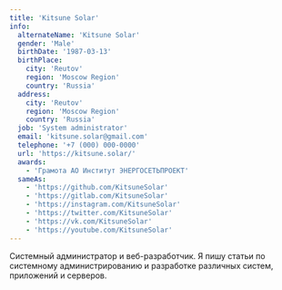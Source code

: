 ```yaml
---
title: 'Kitsune Solar'
info:
  alternateName: 'Kitsune Solar'
  gender: 'Male'
  birthDate: '1987-03-13'
  birthPlace:
    city: 'Reutov'
    region: 'Moscow Region'
    country: 'Russia'
  address:
    city: 'Reutov'
    region: 'Moscow Region'
    country: 'Russia'
  job: 'System administrator'
  email: 'kitsune.solar@gmail.com'
  telephone: '+7 (000) 000-0000'
  url: 'https://kitsune.solar/'
  awards:
    - 'Грамота АО Институт ЭНЕРГОСЕТЬПРОЕКТ'
  sameAs:
    - 'https://github.com/KitsuneSolar'
    - 'https://gitlab.com/KitsuneSolar'
    - 'https://instagram.com/KitsuneSolar'
    - 'https://twitter.com/KitsuneSolar'
    - 'https://vk.com/KitsuneSolar'
    - 'https://youtube.com/KitsuneSolar'
---
```


Системный администратор и веб-разработчик. Я пишу статьи по системному администрированию и разработке различных систем, приложений и серверов.
